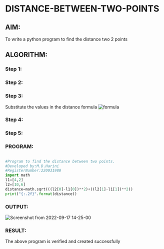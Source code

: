 # DISTANCE-BETWEEN-TWO-POINTS

## AIM:
To write a python program to find the distance two 2 points
## ALGORITHM:
### Step 1: 
### Step 2: 
### Step 3: 
Substitute the values in the distance formula  ![formula](/formula.jpg)
### Step 4: 
### Step 5: 
### PROGRAM:
```python

#Program to find the distance between two points.
#Developed by:M.D.Harini
#RegisterNumber:220031980
import math
l1=[4,2]
l2=[10,6]
distance=math.sqrt(((l2[0]-l1[0])**2)+((l2[1]-l1[1])**2))
print("{:.2f}".format(distance))
```

### OUTPUT:
![Screenshot from 2022-09-17 14-25-00](https://user-images.githubusercontent.com/113497680/190848929-ec460a94-2f1d-4691-8702-7245a8982441.png)



### RESULT:
The above program is verified and created successfully
